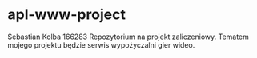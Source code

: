 # apl-www-project

Sebastian Kolba 166283
Repozytorium na projekt zaliczeniowy. Tematem mojego projektu będzie serwis wypożyczalni gier wideo.
